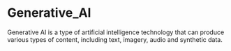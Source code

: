 # Generative_AI
Generative AI is a type of artificial intelligence technology that can produce various types of content, including text, imagery, audio and synthetic data.
